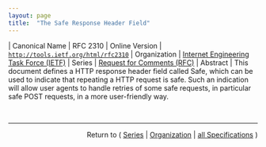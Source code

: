```yaml
---
layout: page
title:  "The Safe Response Header Field"
---
```


| Canonical Name | RFC 2310
| Online Version | [`http://tools.ietf.org/html/rfc2310`](http://tools.ietf.org/html/rfc2310)
| Organization | [Internet Engineering Task Force (IETF)](..)
| Series | [Request for Comments (RFC)](.)
| Abstract | This document defines a HTTP response header field called Safe, which can be used to indicate that repeating a HTTP request is safe. Such an indication will allow user agents to handle retries of some safe requests, in particular safe POST requests, in a more user-friendly way.

<br/>
<hr/>

<p style="text-align: right">Return to ( <a href="./">Series</a> | <a href="../">Organization</a> | <a href="../../">all Specifications</a> )</p>
